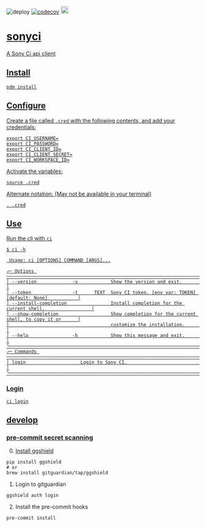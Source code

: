 ![deploy](https://github.com/WGBH-MLA/sonyci/actions/workflows/CI.yml/badge.svg)
[![codecov](https://codecov.io/gh/WGBH-MLA/sonyci/branch/main/graph/badge.svg?token=6J7UUYW9I9)](https://codecov.io/gh/WGBH-MLA/sonyci)
<a href="https://codecov.io/gh/WGBH-MLA/sonyci"><img height=20 src="https://codecov.io/gh/WGBH-MLA/sonyci/branch/main/graphs/tree.svg?token=6J7UUYW9I9"></img>

# sonyci

A Sony Ci api client

## Install

```shell
pdm install
```

## Configure

Create a file called `.cred` with the following contents, and add your credentials:

```shell
export CI_USERNAME=
export CI_PASSWORD=
export CI_CLIENT_ID=
export CI_CLIENT_SECRET=
export CI_WORKSPACE_ID=
```

Activate the variables:

```shell
source .cred
```

Alternate notation: (May not be available in your terminal)

```shell
. .cred
```

## Use

Run the cli with `ci`

```shell
$ ci -h

 Usage: ci [OPTIONS] COMMAND [ARGS]...

╭─ Options ─────────────────────────────────────────────────────────────────────────────────────╮
│ --version             -v            Show the version and exit.                                │
│ --token               -t      TEXT  Sony CI token. [env var: TOKEN] [default: None]           │
│ --install-completion                Install completion for the current shell.                 │
│ --show-completion                   Show completion for the current shell, to copy it or      │
│                                     customize the installation.                               │
│ --help                -h            Show this message and exit.                               │
╰───────────────────────────────────────────────────────────────────────────────────────────────╯
╭─ Commands ────────────────────────────────────────────────────────────────────────────────────╮
│ login                    Login to Sony CI.                                                    │
╰───────────────────────────────────────────────────────────────────────────────────────────────╯

```

### Login

```shell
ci login
```

## develop

### pre-commit secret scanning

0. Install [ggshield](https://docs.gitguardian.com/ggshield-docs/getting-started)

```shell
pip install ggshield
# or
brew install gitguardian/tap/ggshield
```

1. Login to gitguardian

```shell
ggshield auth login
```

2. Install the pre-commit hooks

```shell
pre-commit install
```
